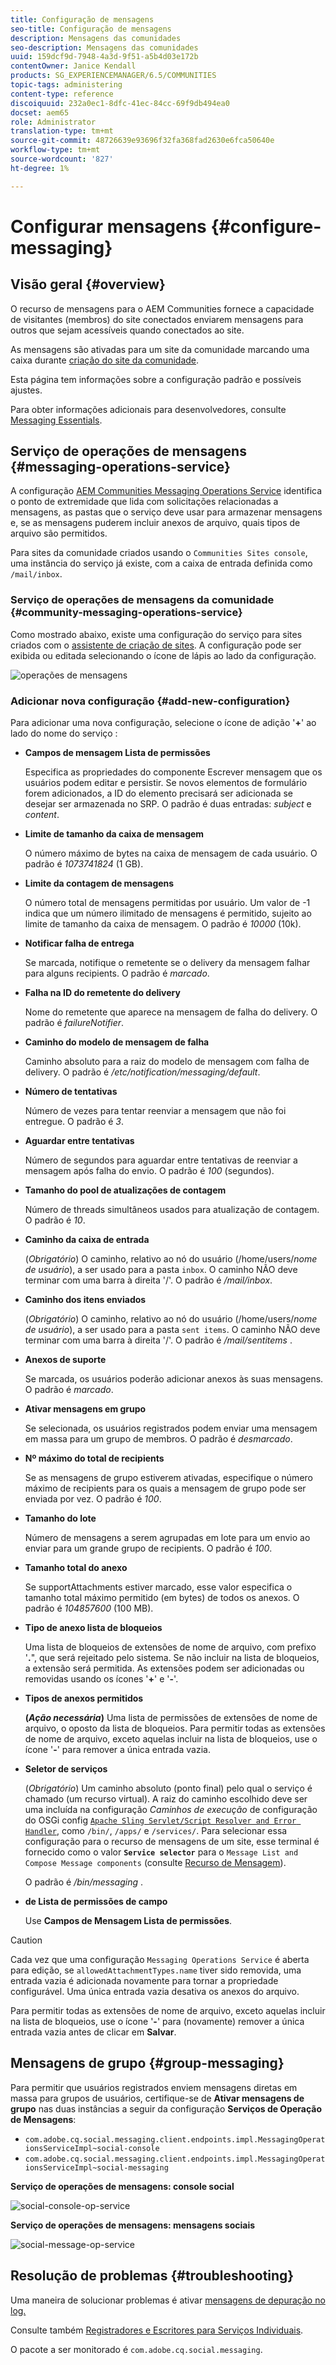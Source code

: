 ```yaml
---
title: Configuração de mensagens
seo-title: Configuração de mensagens
description: Mensagens das comunidades
seo-description: Mensagens das comunidades
uuid: 159dcf9d-7948-4a3d-9f51-a5b4d03e172b
contentOwner: Janice Kendall
products: SG_EXPERIENCEMANAGER/6.5/COMMUNITIES
topic-tags: administering
content-type: reference
discoiquuid: 232a0ec1-8dfc-41ec-84cc-69f9db494ea0
docset: aem65
role: Administrator
translation-type: tm+mt
source-git-commit: 48726639e93696f32fa368fad2630e6fca50640e
workflow-type: tm+mt
source-wordcount: '827'
ht-degree: 1%

---
```



# Configurar mensagens {#configure-messaging}

## Visão geral {#overview}

O recurso de mensagens para o AEM Communities fornece a capacidade de visitantes (membros) do site conectados enviarem mensagens para outros que sejam acessíveis quando conectados ao site.

As mensagens são ativadas para um site da comunidade marcando uma caixa durante [criação do site da comunidade](/help/communities/sites-console.md).

Esta página tem informações sobre a configuração padrão e possíveis ajustes.

Para obter informações adicionais para desenvolvedores, consulte [Messaging Essentials](/help/communities/essentials-messaging.md).

## Serviço de operações de mensagens {#messaging-operations-service}

A configuração [AEM Communities Messaging Operations Service](https://localhost:4502/system/console/configMgr/com.adobe.cq.social.messaging.client.endpoints.impl.MessagingOperationsServiceImpl) identifica o ponto de extremidade que lida com solicitações relacionadas a mensagens, as pastas que o serviço deve usar para armazenar mensagens e, se as mensagens puderem incluir anexos de arquivo, quais tipos de arquivo são permitidos.

Para sites da comunidade criados usando o `Communities Sites console`, uma instância do serviço já existe, com a caixa de entrada definida como `/mail/inbox`.

### Serviço de operações de mensagens da comunidade {#community-messaging-operations-service}

Como mostrado abaixo, existe uma configuração do serviço para sites criados com o [assistente de criação de sites](/help/communities/sites-console.md). A configuração pode ser exibida ou editada selecionando o ícone de lápis ao lado da configuração.

![operações de mensagens](assets/messaging-operations.png)

### Adicionar nova configuração {#add-new-configuration}

Para adicionar uma nova configuração, selecione o ícone de adição &#39;**+**&#39; ao lado do nome do serviço :

* **Campos de mensagem Lista de permissões**

   Especifica as propriedades do componente Escrever mensagem que os usuários podem editar e persistir. Se novos elementos de formulário forem adicionados, a ID do elemento precisará ser adicionada se desejar ser armazenada no SRP. O padrão é duas entradas: *subject* e *content*.

* **Limite de tamanho da caixa de mensagem**

   O número máximo de bytes na caixa de mensagem de cada usuário. O padrão é *1073741824* (1 GB).

* **Limite da contagem de mensagens**

   O número total de mensagens permitidas por usuário. Um valor de -1 indica que um número ilimitado de mensagens é permitido, sujeito ao limite de tamanho da caixa de mensagem. O padrão é *10000* (10k).

* **Notificar falha de entrega**

   Se marcada, notifique o remetente se o delivery da mensagem falhar para alguns recipients. O padrão é *marcado*.

* **Falha na ID do remetente do delivery**

   Nome do remetente que aparece na mensagem de falha do delivery. O padrão é *failureNotifier*.

* **Caminho do modelo de mensagem de falha**

   Caminho absoluto para a raiz do modelo de mensagem com falha de delivery. O padrão é */etc/notification/messaging/default*.

* **Número de tentativas**

   Número de vezes para tentar reenviar a mensagem que não foi entregue. O padrão é *3*.

* **Aguardar entre tentativas**

   Número de segundos para aguardar entre tentativas de reenviar a mensagem após falha do envio. O padrão é *100* (segundos).

* **Tamanho do pool de atualizações de contagem**

   Número de threads simultâneos usados para atualização de contagem. O padrão é *10*.

* **Caminho da caixa de entrada**

   (*Obrigatório*) O caminho, relativo ao nó do usuário (/home/users/*nome de usuário*), a ser usado para a pasta `inbox`. O caminho NÃO deve terminar com uma barra à direita &#39;/&#39;. O padrão é */mail/inbox*.

* **Caminho dos itens enviados**

   (*Obrigatório*) O caminho, relativo ao nó do usuário (/home/users/*nome de usuário*), a ser usado para a pasta `sent items`. O caminho NÃO deve terminar com uma barra à direita &#39;/&#39;. O padrão é */mail/sentitems* .

* **Anexos de suporte**

   Se marcada, os usuários poderão adicionar anexos às suas mensagens. O padrão é *marcado*.

* **Ativar mensagens em grupo**

   Se selecionada, os usuários registrados podem enviar uma mensagem em massa para um grupo de membros. O padrão é *desmarcado*.

* **Nº máximo do total de recipients**

   Se as mensagens de grupo estiverem ativadas, especifique o número máximo de recipients para os quais a mensagem de grupo pode ser enviada por vez. O padrão é *100*.

* **Tamanho do lote**

   Número de mensagens a serem agrupadas em lote para um envio ao enviar para um grande grupo de recipients. O padrão é *100*.

* **Tamanho total do anexo**

   Se supportAttachments estiver marcado, esse valor especifica o tamanho total máximo permitido (em bytes) de todos os anexos. O padrão é *104857600* (100 MB).

* **Tipo de anexo lista de bloqueios**

   Uma  lista de bloqueios de extensões de nome de arquivo, com prefixo &#39;**.**&quot;, que será rejeitado pelo sistema. Se não incluir na lista de bloqueios, a extensão será permitida. As extensões podem ser adicionadas ou removidas usando os ícones &#39;**+**&#39; e &#39;**-**&#39;.

* **Tipos de anexos permitidos**

   **(*Ação necessária*)** Uma  lista de permissões de extensões de nome de arquivo, o oposto da lista de bloqueios. Para permitir todas as extensões de nome de arquivo, exceto aquelas incluir na lista de bloqueios, use o ícone &#39;**-**&#39; para remover a única entrada vazia.

* **Seletor de serviços**

   (*Obrigatório*) Um caminho absoluto (ponto final) pelo qual o serviço é chamado (um recurso virtual). A raiz do caminho escolhido deve ser uma incluída na configuração *Caminhos de execução* de configuração do OSGi config [ `Apache Sling Servlet/Script Resolver and Error Handler`](https://localhost:4502/system/console/configMgr/org.apache.sling.servlets.resolver.SlingServletResolver), como `/bin/`, `/apps/` e `/services/`. Para selecionar essa configuração para o recurso de mensagens de um site, esse terminal é fornecido como o valor **`Service selector`** para o `Message List and Compose Message components` (consulte [Recurso de Mensagem](/help/communities/configure-messaging.md)).

   O padrão é */bin/messaging* .

* **de Lista de permissões de campo**

   Use **Campos de Mensagem Lista de permissões**.

>[!CAUTION]
>
>Cada vez que uma configuração `Messaging Operations Service` é aberta para edição, se `allowedAttachmentTypes.name` tiver sido removida, uma entrada vazia é adicionada novamente para tornar a propriedade configurável. Uma única entrada vazia desativa os anexos do arquivo.
>
>Para permitir todas as extensões de nome de arquivo, exceto aquelas incluir na lista de bloqueios, use o ícone &#39;**-**&#39; para (novamente) remover a única entrada vazia antes de clicar em **Salvar**.

## Mensagens de grupo {#group-messaging}

Para permitir que usuários registrados enviem mensagens diretas em massa para grupos de usuários, certifique-se de **Ativar mensagens de grupo** nas duas instâncias a seguir da configuração **Serviços de Operação de Mensagens**:

* `com.adobe.cq.social.messaging.client.endpoints.impl.MessagingOperationsServiceImpl~social-console`
* `com.adobe.cq.social.messaging.client.endpoints.impl.MessagingOperationsServiceImpl~social-messaging`

**Serviço de operações de mensagens: console social**

![social-console-op-service](assets/social-console-op-service.png)

**Serviço de operações de mensagens: mensagens sociais**

![social-message-op-service](assets/social-message-op-service.png)

## Resolução de problemas {#troubleshooting}

Uma maneira de solucionar problemas é ativar [mensagens de depuração no log.](/help/sites-administering/troubleshooting.md)

Consulte também [Registradores e Escritores para Serviços Individuais](/help/sites-deploying/configure-logging.md#loggers-and-writers-for-individual-services).

O pacote a ser monitorado é `com.adobe.cq.social.messaging`.
